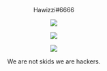 <p align="center">
    Hawizzi#6666
</p>

<p align="center">
  <img src="https://cdn.discordapp.com/attachments/816787284358987796/817113022010490981/2.png" />
</p>

<p align="center">
  <img src="https://github-readme-stats.vercel.app/api/top-langs/?username=Hawizzi&layout=compact&theme=red2" />
</p>

<p align="center">
  <img src="https://github-readme-stats.vercel.app/api?username=Hawizzi&show_icons=true&theme=red2" />
</p>

<p align="center">
    We are not skids we are hackers.
